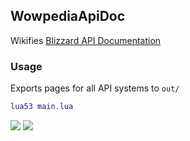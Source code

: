 ## WowpediaApiDoc
Wikifies [Blizzard API Documentation](https://github.com/Gethe/wow-ui-source/tree/live/AddOns/Blizzard_APIDocumentation)

### Usage
Exports pages for all API systems to `out/`
```lua
lua53 main.lua
```

![](https://raw.githubusercontent.com/Ketho/WowpediaApiDoc/master/overview.png)
![](https://i.imgur.com/k1cKqXx.png)
